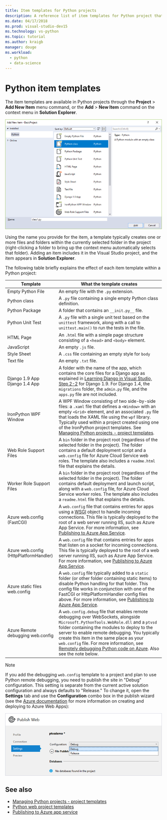 ```yaml
---
title: Item templates for Python projects
description: A reference list of item templates for Python project that are available through the Add > New Item dialog in Visual Studio.
ms.date: 04/17/2018
ms.prod: visual-studio-dev15
ms.technology: vs-python
ms.topic: tutorial
ms.author: kraigb
manager: douge
ms.workload: 
  - python
  - data-science
---
```


# Python item templates

The item templates are available in Python projects through the **Project** > **Add New Item** menu command, or the **Add** > **New Item** command on the context menu in **Solution Explorer**.

![Add New Item dialog box](media/project-item-templates.png)

Using the name you provide for the item, a template typically creates one or more files and folders within the currently selected folder in the project (right-clicking a folder to bring up the context menu automatically selects that folder). Adding an item includes it in the Visual Studio project, and the item appears in **Solution Explorer**.

The following table briefly explains the effect of each item template within a Python project:

| Template | What the template creates |
| --- | --- |
| Empty Python File | An empty file with the `.py` extension. |
| Python class | A `.py` file containing a single empty Python class definition. |
| Python Package | A folder that contains an `__init.py__` file. |
| Python Unit Test | A `.py` file with a single unit test based on the `unittest` framework, along with a call to `unittest.main()` to run the tests in the file. |
| HTML Page | An `.html` file with a simple page structure consisting of a `<head>` and `<body>` element. |
| JavaScript | An empty  `.js` file. |
| Style Sheet | A `.css` file containing an empty style for `body` |
| Text file | An empty `.txt` file. |
| Django 1.9 App<br/>Django 1.4 App | A folder with the name of the app, which contains the core files for a Django app as explained in [Learning Django in Visual Studio, Step 2-2](learning-django-in-visual-studio-step-02-create-an-app.md#step-2-1-create-an-app-with-a-default-structure) for Django 1.9. For Django 1.4, the `migrations` folder, the `admin.py` file, and the `apps.py` file are not included. |
| IronPython WPF Window | A WPF Window consisting of two side-by-side files: a `.xaml` file that defines a `<Window>` with an empty `<Grid>` element, and an associated `.py` file that loads the XAML file using the `wpf` library. Typically used within a project created using one of the IronPython project templates. See [Managing Python projects - project templates](managing-python-projects-in-visual-studio.md#project-templates). |
| Web Role Support Files | A `bin` folder in the project root (regardless of the selected folder in the project). The folder contains a default deployment script and a `web.config` file for Azure Cloud Service web roles. The template also includes a `readme.html` file that explains the details. |
| Worker Role Support Files | A `bin` folder in the project root (regardless of the selected folder in the project). The folder contains default deployment and launch script, along with a `web.config` file, for Azure Cloud Service worker roles. The template also includes a `readme.html` file that explains the details. |
| Azure web.config (FastCGI) | A `web.config` file that contains entries for apps using a [WSGI](https://wsgi.readthedocs.io/en/latest/) object to handle incoming connections. This file is typically deployed to the root of a web server running IIS, such as Azure App Service. For more information, see [Publishing to Azure App Service](publishing-python-web-applications-to-azure-from-visual-studio.md). |
| Azure web.config (HttpPlatformHandler) | A `web.config` file that contains entries for apps that listen on a socket for incoming connections. This file is typically deployed to the root of a web server running IIS, such as Azure App Service. For more information, see [Publishing to Azure App Service](publishing-python-web-applications-to-azure-from-visual-studio.md). |
| Azure static files web.config | A `web.config` file typically added to a `static` folder (or other folder containing static items) to disable Python handling for that folder. This config file works in conjunction with one of the FastCGI or HttpPlatformHandler config files above. For more information, see [Publishing to Azure App Service](publishing-python-web-applications-to-azure-from-visual-studio.md). |
| Azure Remote debugging web.config | A `web.config.debug` file that enables remote debugging over WebSockets, alongside `Microsoft.PythonTools.WebRole.dll` and a `ptvsd` folder containing the modules to deploy to the server to enable remote debugging. You typically create this item in the same place as your `web.config` file. For more information, see [Remotely debugging Python code on Azure](debugging-remote-python-code-on-azure.md). Also see the note below. |

> [!Note]
> If you add the debugging `web.config` template to a project and plan to use Python remote debugging, you need to publish the site in "Debug" configuration. This setting is separate from the current active solution configuration and always defaults to "Release." To change it, open the **Settings** tab and use the **Configuration** combo box in the publish wizard (see the [Azure documentation](https://azure.microsoft.com/develop/python/) for more information on creating and deploying to Azure Web Apps):
>
> ![Changing the publish configuration](media/template-web-publish-config.png)

## See also

- [Managing Python projects - project templates](managing-python-projects-in-visual-studio.md#project-templates)
- [Python web project templates](python-web-application-project-templates.md)
- [Publishing to Azure app service](publishing-python-web-applications-to-azure-from-visual-studio.md)